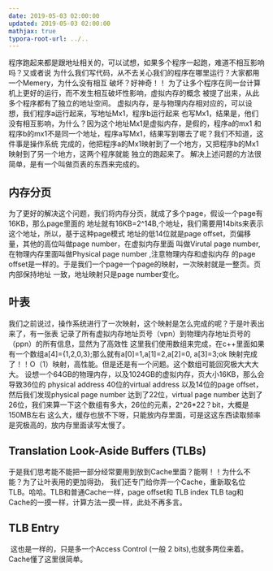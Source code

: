 ```yaml
---
date: 2019-05-03 02:00:00
updated: 2019-05-03 02:00:00
mathjax: true
typora-root-url: ../..
---
```


​     程序跑起来都是跟地址相关的，可以试想，如果多个程序一起跑，难道不相互影响吗？又或者说 为什么我们写代码，从不去关心我们的程序在哪里运行？大家都用一个Memery，为什么没有相互 破坏？好神奇！！ 
​     为了让多个程序在同一台计算机上更好的运行，而不发生相互破坏性影响，虚拟内存的概念 被提了出来，从此多个程序都有了独立的地址空间。 
​     虚拟内存，是与物理内存相对应的，可以设想，我们程序a运行起来，写地址Mx1，程序b运行起来 也写Mx1，结果是，他们没有相互影响，为什么？因为这个地址Mx1是虚拟内存，是假的，程序a的mx1 和程序b的mx1不是同一个地址，程序a写Mx1，结果写到哪去了呢？我们不知道，这件事是操作系统 完成的，他把程序a的Mx1映射到了一个地方，又把程序b的Mx1映射到了另一个地方，这两个程序就能 独立的跑起来了。 
​     解决上述问题的方法很简单，是有一个叫做页表的东西来完成的。 

## 内存分页

​     为了更好的解决这个问题，我们将内存分页，就成了多个page，假设一个page有16KB，那么page里面的 地址就有16KB=2^14B,个地址，我们需要用14bits来表示这个地址，所以，基于这种page模式 地址的低14位就是page offset，页偏移量，其他的高位叫做page number，在虚拟内存里面 叫做Virutal page number,在物理内存里面叫做Physical page number ,注意物理内存和虚拟内存 的page offset是一样的。于是我们一个page一个page的映射，一次映射就是一整页。页内部保持地址 一致，地址映射只是page number变化。 

## 叶表

​     我们之前说过，操作系统进行了一次映射，这个映射是怎么完成的呢？于是叶表出来了，有一张表 记录了所有虚拟内存地址页号（vpn）到物理内存地址页号的（ppn）的所有信息，显然为了高效性 这里我们使用数组来完成，在c++里面如果有一个数组a[4]={1,2,0,3};那么就有a[0]=1,a[1]=2,a[2]=0, a[3]=3;ok 映射完成了！！O（1）映射，高性能。但是还是有一个问题。这个数组可能回究极大大大大。 设想一个64GB的物理内存，以及1024GB的虚拟内存，页大小16KB，那么会导致36位的 physical address 40位的virtual address 以及14位的page offset，然后我们发现physical page number 达到了22位，virtual page number 达到了26位，我们来算一下这个数组有多大，26位的元素，2^26*22？bit，大概是150MB左右 这么大，缓存也放不下呀，只能放内存里面，可是这这东西读取频率是究极高的，放内存里面读写太慢了。 

## Translation Look-Aside Buffers (TLBs)

​     于是我们思考能不能把一部分经常要用到放到Cache里面？能啊！！为什么不能？为了让叶表用的更加得劲， 我们还专门给你弄一个Cache，重新取名位TLB。哈哈。TLB和普通Cache一样，page offset和 TLB index TLB tag和Cache的一摸一样，计算方法一摸一样，此处不再多言。

## TLB Entry

​     这也是一样的，只是多一个Access Control (一般 2 bits),也就多两位来着。Cache懂了这里很简单。 